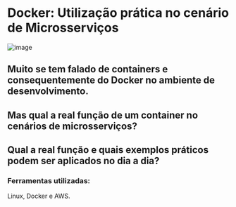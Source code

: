 <h1>Docker: Utilização prática no cenário de Microsserviços</h1>


![image](https://github.com/user-attachments/assets/38e4a5ee-29da-45ba-b5c7-2b96895923f1)



<h2>Muito se tem falado de containers e consequentemente do Docker no ambiente de desenvolvimento.</h2> <h2>Mas qual a real função de um container no cenários de microsserviços?</h2> <h2>Qual a real função e quais exemplos práticos podem ser aplicados no dia a dia?</h2> 
<h3>Ferramentas utilizadas:</h3>
<p>Linux, Docker e AWS.</p>

